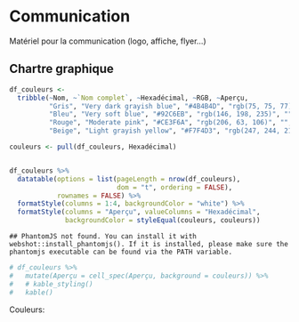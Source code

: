 
# Communication

Matériel pour la communication (logo, affiche, flyer…)

## Chartre graphique

``` r
df_couleurs <-
  tribble(~Nom, ~`Nom complet`, ~Hexadécimal, ~RGB, ~Aperçu,
          "Gris", "Very dark grayish blue", "#4B4B4D", "rgb(75, 75, 77)", "",
          "Bleu", "Very soft blue", "#92C6EB", "rgb(146, 198, 235)", "",
          "Rouge", "Moderate pink", "#CE3F6A", "rgb(206, 63, 106)", "",
          "Beige", "Light grayish yellow", "#F7F4D3", "rgb(247, 244, 211)", "")

couleurs <- pull(df_couleurs, Hexadécimal)


df_couleurs %>%
  datatable(options = list(pageLength = nrow(df_couleurs),
                           dom = "t", ordering = FALSE),
            rownames = FALSE) %>%
  formatStyle(columns = 1:4, backgroundColor = "white") %>%
  formatStyle(columns = "Aperçu", valueColumns = "Hexadécimal",
              backgroundColor = styleEqual(couleurs, couleurs))
```

    ## PhantomJS not found. You can install it with webshot::install_phantomjs(). If it is installed, please make sure the phantomjs executable can be found via the PATH variable.

<!--html_preserve-->

<div id="htmlwidget-8acd97175edf2b35c1ed" class="datatables html-widget" style="width:100%;height:auto;">

</div>

<script type="application/json" data-for="htmlwidget-8acd97175edf2b35c1ed">{"x":{"filter":"none","data":[["Gris","Bleu","Rouge","Beige"],["Very dark grayish blue","Very soft blue","Moderate pink","Light grayish yellow"],["#4B4B4D","#92C6EB","#CE3F6A","#F7F4D3"],["rgb(75, 75, 77)","rgb(146, 198, 235)","rgb(206, 63, 106)","rgb(247, 244, 211)"],["","","",""]],"container":"<table class=\"display\">\n  <thead>\n    <tr>\n      <th>Nom<\/th>\n      <th>Nom complet<\/th>\n      <th>Hexadécimal<\/th>\n      <th>RGB<\/th>\n      <th>Aperçu<\/th>\n    <\/tr>\n  <\/thead>\n<\/table>","options":{"pageLength":4,"dom":"t","ordering":false,"order":[],"autoWidth":false,"orderClasses":false,"lengthMenu":[4,10,25,50,100],"rowCallback":"function(row, data) {\nvar value=data[0]; $(this.api().cell(row, 0).node()).css({'background-color':'white'});\nvar value=data[1]; $(this.api().cell(row, 1).node()).css({'background-color':'white'});\nvar value=data[2]; $(this.api().cell(row, 2).node()).css({'background-color':'white'});\nvar value=data[3]; $(this.api().cell(row, 3).node()).css({'background-color':'white'});\nvar value=data[2]; $(this.api().cell(row, 4).node()).css({'background-color':value == '#4B4B4D' ? '#4B4B4D' : value == '#92C6EB' ? '#92C6EB' : value == '#CE3F6A' ? '#CE3F6A' : value == '#F7F4D3' ? '#F7F4D3' : ''});\n}"}},"evals":["options.rowCallback"],"jsHooks":[]}</script>

<!--/html_preserve-->

``` r
# df_couleurs %>%
#   mutate(Aperçu = cell_spec(Aperçu, background = couleurs)) %>% 
#   # kable_styling()
#   kable()
```

Couleurs:
